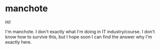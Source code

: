 # manchote

Hi!

I'm manchote. I don't exactly what I'm doing in IT industry/course.
I don't know how to survive this, but I hope soon I can find the answer why I'm exactly here.

